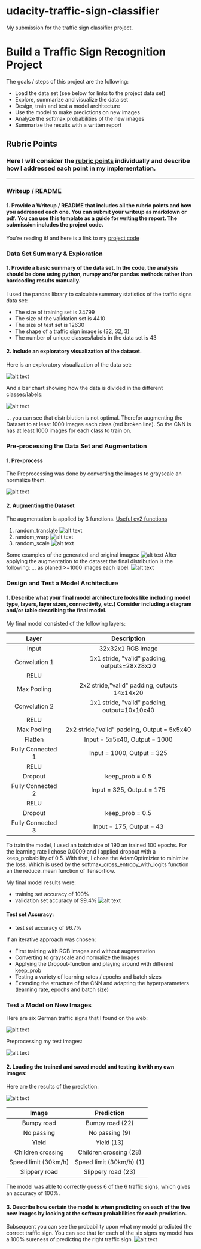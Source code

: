 # udacity-traffic-sign-classifier
My submission for the traffic sign classifier project.
# **Build a Traffic Sign Recognition Project**

The goals / steps of this project are the following:
* Load the data set (see below for links to the project data set)
* Explore, summarize and visualize the data set
* Design, train and test a model architecture
* Use the model to make predictions on new images
* Analyze the softmax probabilities of the new images
* Summarize the results with a written report


[//]: # (Image References)

[image1]: ./Documentation/observation_img.png 
[image2]: ./Documentation/observation1.png "Diagram"
[image3]: ./Documentation/normalize.png "Normalize"
[image4]: ./Documentation/translated.png "Translated"
[image5]: ./Documentation/warped.png "Warped"
[image6]: ./Documentation/zoom.png "Zoomed"
[image7]: ./Documentation/augmenting.png "Augmenting"
[image8]: ./Documentation/stacked.png "Stacked Data"
[image9]: ./Documentation/optimum1.png "Accuracy"
[image10]: ./Documentation/my_images.png "My Images"
[image11]: ./Documentation/my_pre.png "Preprocessed"
[image12]: ./Documentation/pred.png "Predictions"
[image13]: ./Documentation/top3.png "Top 3 Predictions"
[image14]: ./Documentation/optimum1.png "Valid Acc"

## Rubric Points
### Here I will consider the [rubric points](https://review.udacity.com/#!/rubrics/481/view) individually and describe how I addressed each point in my implementation.  

---
### Writeup / README

#### 1. Provide a Writeup / README that includes all the rubric points and how you addressed each one. You can submit your writeup as markdown or pdf. You can use this template as a guide for writing the report. The submission includes the project code.

You're reading it! and here is a link to my [project code](https://github.com/BY571/udacity-traffic-sign-classifier/blob/master/Traffic_Sign_Classifier.ipynb)

### Data Set Summary & Exploration

#### 1. Provide a basic summary of the data set. In the code, the analysis should be done using python, numpy and/or pandas methods rather than hardcoding results manually.

I used the pandas library to calculate summary statistics of the traffic
signs data set:

* The size of training set is 34799
* The size of the validation set is 4410
* The size of test set is 12630
* The shape of a traffic sign image is (32, 32, 3)
* The number of unique classes/labels in the data set is 43

#### 2. Include an exploratory visualization of the dataset.

Here is an exploratory visualization of the data set: 

![alt text][image1]

And a bar chart showing how the data is divided in the different classes/labels:

![alt text][image2]

... you can see that distribiution is not optimal. Therefor augmenting the Dataset to at least 1000 images each class (red broken line). So the CNN is has at least 1000 images for each class to train on.

### Pre-processing the Data Set and Augmentation

#### 1. Pre-process
The Preprocessing was done by converting the images to grayscale an normalize them. 

![alt text][image3]


#### 2. Augmenting the Dataset

The augmentation is applied by 3 functions. [Useful cv2 functions](https://docs.opencv.org/trunk/da/d6e/tutorial_py_geometric_transformations.html)

1. random_translate 
![alt text][image4]
2. random_warp
![alt text][image5]
3. random_scale
![alt text][image6]

Some examples of the generated and original images:
![alt text][image7]
After applying the augmentation to the dataset the final distribution is the following:
... as planed >=1000 images each label.
![alt text][image8]

### Design and Test a Model Architecture

#### 1. Describe what your final model architecture looks like including model type, layers, layer sizes, connectivity, etc.) Consider including a diagram and/or table describing the final model.

My final model consisted of the following layers:

| Layer         		|     Description	        					| 
|:---------------------:|:---------------------------------------------:| 
| Input         		| 32x32x1 RGB image   							| 
| Convolution 1     	| 1x1 stride, "valid" padding, outputs=28x28x20	|
| RELU					|												|
| Max Pooling	      	| 2x2 stride,"valid" padding,  outputs 14x14x20	|
| Convolution 2 	    | 1x1 stride, "valid" padding, output=10x10x40	|
| RELU          		|           									|
| Max Pooling			| 2x2 stride,"valid" padding, Output = 5x5x40	|
|Flatten				|Input = 5x5x40, Output = 1000					|
|Fully Connected 1		|Input = 1000, Output = 325						|
|RELU           		|			                        			|
|Dropout        		|keep_prob = 0.5                   				|
|Fully Connected 2		|Input = 325, Output = 175						|
|RELU           		|			                        			|
|Dropout        		|keep_prob = 0.5                   				|
|Fully Connected 3		|Input = 175, Output = 43						|


To train the model, I used an batch size of 190 an trained 100 epochs. For the learning rate I chose 0.0009 and I applied dropout with a keep_probability of 0.5. With that, I chose the AdamOptimizier to minimize the loss. Which is used by the softmax_cross_entropy_with_logits function an the reduce_mean function of Tensorflow.

My final model results were:
* training set accuracy of 100%
* validation set accuracy of 99.4% 
![alt text][image14]

#### Test set Accuracy:
* test set accuracy of 96.7%


If an iterative approach was chosen:
* First training with RGB images and without augmentation
* Converting to grayscale and normalize the Images
* Applying the Dropout-function and playing around with different keep_prob
* Testing a variety of learning rates / epochs and batch sizes 
* Extending the structure of the CNN and adapting the hyperparameters (learning rate, epochs and batch size)


### Test a Model on New Images


Here are six German traffic signs that I found on the web:

![alt text][image10] 

Preprocessing my test images:

![alt text][image11] 

#### 2. Loading the trained and saved model and testing it with my own images:

Here are the results of the prediction:

![alt text][image12]

| Image			        |     Prediction	        					| 
|:---------------------:|:---------------------------------------------:| 
| Bumpy road      		| Bumpy road                 (22)				| 
| No passing   			| No passing                 (9)				|
| Yield					| Yield	                     (13)    			|
| Children crossing		| Children crossing          (28)				|
| Speed limit (30km/h)	| Speed limit (30km/h)       (1)  				|
| Slippery road     	| Slippery road              (23)  				|

The model was able to correctly guess 6 of the 6 traffic signs, which gives an accuracy of 100%. 

#### 3. Describe how certain the model is when predicting on each of the five new images by looking at the softmax probabilities for each prediction. 

Subsequent you can see the probability upon what my model predicted the correct traffic sign.
You can see that for each of the six signs my model has a 100% sureness of predicting the right traffic sign.
![alt text][image13]

